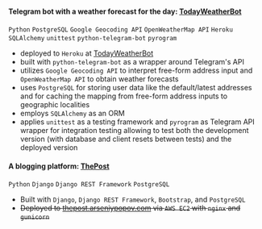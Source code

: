 #### Telegram bot with a weather forecast for the day: [TodayWeatherBot](https://github.com/Arseniy-Popov/TodayWeatherBot) ####
`Python` `PostgreSQL` `Google Geocoding API` `OpenWeatherMap API` `Heroku` `SQLAlchemy` `unittest` `python-telegram-bot` `pyrogram`
* deployed to `Heroku` at [TodayWeatherBot](https://t.me/AMP_TodayWeatherBot)
* built with `python-telegram-bot` as a wrapper around Telegram's API
* utilizes `Google Geocoding API` to interpret free-form address input and `OpenWeatherMap API` to obtain weather forecasts
* uses `PostgreSQL` for storing user data like the default/latest addresses and for caching the mapping from free-form
address inputs to geographic localities
* employs `SQLAlchemy` as an ORM
* applies `unittest` as a testing framework and `pyrogram` as Telegram API wrapper for integration testing allowing
to test both the development version (with database and client resets between tests) and the deployed version 

#### A blogging platform: [ThePost](https://github.com/Arseniy-Popov/ThePost) ####
`Python` `Django` `Django REST Framework` `PostgreSQL`
* Built with `Django`, `Django REST Framework`, `Bootstrap`, and `PostgreSQL`
* ~~Deployed to [thepost.arseniypopov.com](https://thepost.arseniypopov.com/) via `AWS EC2` with `nginx` and `gunicorn`~~
